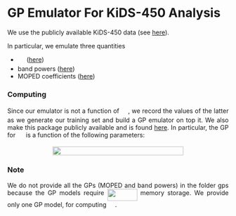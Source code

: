 # GP Emulator For KiDS-450 Analysis 

We use the publicly available KiDS-450 data (see <a href="http://kids.strw.leidenuniv.nl/sciencedata.php">here</a>). 

In particular, we emulate three quantities
- <img src="/tex/69bd68f5246fed6ce37aca9dff83028c.svg?invert_in_darkmode&sanitize=true" align=middle width=15.94565279999999pt height=14.15524440000002pt/> (<a href="https://github.com/Harry45/gp_emulator/tree/master/sigma_eight">here</a>)
- band powers (<a href="https://github.com/Harry45/gp_emulator/tree/master/bandpowers">here</a>)
- MOPED coefficients (<a href="https://github.com/Harry45/gp_emulator/tree/master/moped">here</a>)

### Computing <img src="/tex/69bd68f5246fed6ce37aca9dff83028c.svg?invert_in_darkmode&sanitize=true" align=middle width=15.94565279999999pt height=14.15524440000002pt/>

<p align="justify">Since our emulator is not a function of <img src="/tex/69bd68f5246fed6ce37aca9dff83028c.svg?invert_in_darkmode&sanitize=true" align=middle width=15.94565279999999pt height=14.15524440000002pt/>, we record the values of the latter as we generate our training set and build a GP emulator on top it. We also make this package publicly available and is found <a href="https://github.com/Harry45/gp_emulator/tree/master/sigma_eight">here</a>. In particular, the GP for <img src="/tex/69bd68f5246fed6ce37aca9dff83028c.svg?invert_in_darkmode&sanitize=true" align=middle width=15.94565279999999pt height=14.15524440000002pt/> is a function of the following parameters:</p>

<p align="center"><img src="/tex/cc22b0f214d24ba3260d4ed3eb5de2a0.svg?invert_in_darkmode&sanitize=true" align=middle width=298.98615615pt height=19.9563243pt/></p>

### Note 

<p align="justify">We do not provide all the GPs (MOPED and band powers) in the folder gps because the GP models require <img src="/tex/6b6c021e426987f0a7fb2eabcf24461f.svg?invert_in_darkmode&sanitize=true" align=middle width=68.16691199999998pt height=26.76175259999998pt/> memory storage. We provide only one GP model, for computing <img src="/tex/69bd68f5246fed6ce37aca9dff83028c.svg?invert_in_darkmode&sanitize=true" align=middle width=15.94565279999999pt height=14.15524440000002pt/>.</p>